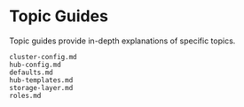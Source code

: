 # Topic Guides
Topic guides provide in-depth explanations of specific topics.

```{toctree}
cluster-config.md
hub-config.md
defaults.md
hub-templates.md
storage-layer.md
roles.md
```
